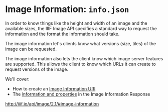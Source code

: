 # Image Information: `info.json`

In order to know things like the height and width of an image and the available sizes, the IIIF Image API specifies a standard way to request the information and the format the information should take.

The image information let's clients know what versions (size, tiles) of the image can be requested.

The image information also lets the client know which image server features are supported. This allows the client to know which URLs it can create to request versions of the image.

We'll cover:
- How to create an [Image Information URI](info-uri.md)
- The [information and properties](info-properties.md) in the Image Information Response

http://iiif.io/api/image/2.1/#image-information

